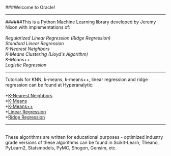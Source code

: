 ###Welcome to Oracle!

***

######This is a Python Machine Learning library developed by Jeremy Nixon with implementations of:
<br><br>
*Regularized Linear Regression (Ridge Regression)*<br>
*Standard Linear Regression*<br>
*K-Nearest Neighbors*<br>
*K-Means Clustering (Lloyd's Algorithm)*<br>
*K-Means++* <br>
*Logistic Regression*<br>

***

Tutorials for KNN, k-means, k-means++, linear regression and ridge regression can be found at Hyperanalytic:<br><br>
*<a href='http://hyperanalytic.net/KNN'>K-Nearest Neighbors</a><br>
*<a href='http://hyperanalytic.net/k-means'>K-Means</a><br>
*<a href='http://hyperanalytic.net/k-means++'>K-Means++</a><br>
*<a href='http://hyperanalytic.net/linear-regression'>Linear Regression</a><br>
*<a href='http://hyperanalytic.net/ridge-regression'>Ridge Regression</a><br>

***

<br>These algorithms are written for educational purposes - optimized industry grade versions of these algorithms can be found in Scikit-Learn, Theano, PyLearn2, Statsmodels, PyMC, Shogon, Gensim, etc.





